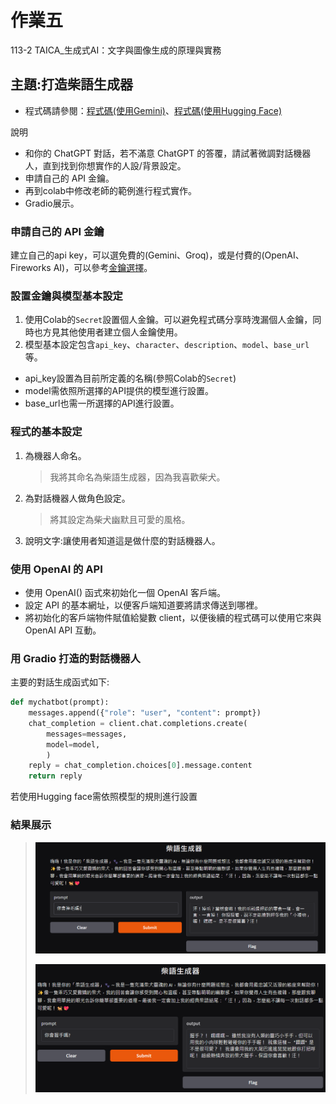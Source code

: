# 作業五
113-2 TAICA_生成式AI：文字與圖像生成的原理與實務

## 主題:打造柴語生成器
- 程式碼請參閱：[程式碼(使用Gemini)](113_2GenAI_HW5.ipynb)、[程式碼(使用Hugging Face)](113_2GenAI_HW5_2.ipynb)

說明
- 和你的 ChatGPT 對話，若不滿意 ChatGPT 的答覆，請試著微調對話機器人，直到找到你想實作的人設/背景設定。
- 申請自己的 API 金鑰。
- 再到colab中修改老師的範例進行程式實作。
- Gradio展示。

###  申請自己的 API 金鑰
建立自己的api key，可以選免費的(Gemini、Groq)，或是付費的(OpenAI、Fireworks AI)，可以參考[金鑰選擇](https://colab.research.google.com/drive/12tAqSMhYdXHXK08nh5I9LeD_3GbV3tut#scrollTo=0H2rAfmwjB_S&line=75&uniqifier=1)。

### 設置金鑰與模型基本設定
1. 使用Colab的```Secret```設置個人金鑰。可以避免程式碼分享時洩漏個人金鑰，同時也方見其他使用者建立個人金鑰使用。
2. 模型基本設定包含```api_key```、```character```、```description```、```model```、```base_url```等。
  - api_key設置為目前所定義的名稱(參照Colab的```Secret```)
  - model需依照所選擇的API提供的模型進行設置。
  - base_url也需一所選擇的API進行設置。
### 程式的基本設定
1. 為機器人命名。
   > 我將其命名為柴語生成器，因為我喜歡柴犬。
2. 為對話機器人做角色設定。
   > 將其設定為柴犬幽默且可愛的風格。
4. 說明文字:讓使用者知道這是做什麼的對話機器人。
### 使用 OpenAI 的 API
- 使用 OpenAI() 函式來初始化一個 OpenAI 客戶端。
- 設定 API 的基本網址，以便客戶端知道要將請求傳送到哪裡。
- 將初始化的客戶端物件賦值給變數 client，以便後續的程式碼可以使用它來與 OpenAI API 互動。
### 用 Gradio 打造的對話機器人
主要的對話生成函式如下:
```python
def mychatbot(prompt):
    messages.append({"role": "user", "content": prompt})
    chat_completion = client.chat.completions.create(
        messages=messages,
        model=model,
        )
    reply = chat_completion.choices[0].message.content
    return reply
```
若使用Hugging face需依照模型的規則進行設置
### 結果展示
> ![image.png](resurt1-1.png)
>
> ![image.png](resurt1-2.png)

